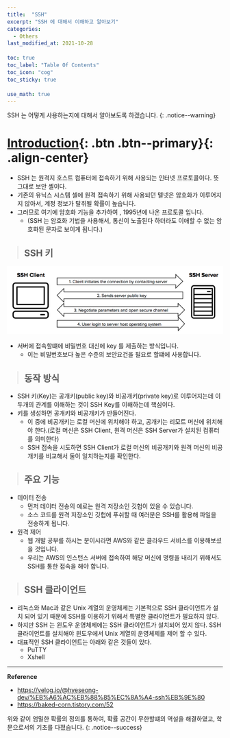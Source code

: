```yaml
---
title:  "SSH"
excerpt: "SSH 에 대해서 이해하고 알아보기"
categories:
  - Others
last_modified_at: 2021-10-28

toc: true
toc_label: "Table Of Contents"
toc_icon: "cog"
toc_sticky: true

use_math: true
---
```


 SSH 는 어떻게 사용하는지에 대해서 알아보도록 하겠습니다. 
{: .notice--warning}

# [Introduction](#link){: .btn .btn--primary}{: .align-center}

- SSH 는 원격지 호스트 컴퓨터에 접속하기 위해 사용되는 인터넷 프로토콜이다. 뜻 그대로 보안 셸이다. 
- 기존의 유닉스 시스템 셀에 원격 접속하기 위해 사용되던 텔넷은 암호화가 이루어지지 않아서, 계정 정보가 탈취될 확률이 높습니다.
- 그러므로 여기에 암호화 기능을 추가하여 , 1995년에 나온 프로토콜 입니다. 
  - (SSH 는 암호화 기법을 사용해서, 통신이 노출된다 하더라도 이애할 수 없는 암호화된 문자로 보이게 됩니다.)

> ## SSH 키

![png](/assets/images/Others/4_1.png)

- 서버에 접속할떄에 비밀번호 대신에 key 를 제출하는 방식입니다.
  - 이는 비밀번호보다 높은 수준의 보안요건을 필요로 할떄에 사용합니다.

> ## 동작 방식

- SSH 키(Key)는 공개키(public key)와 비공개키(private key)로 이루어지는데 이 두개의 관계를 이해하는 것이 SSH Key를 이해하는데 핵심이다. 
- 키를 생성하면 공개키와 비공개키가 만들어진다. 
  - 이 중에 비공개키는 로컬 머신에 위치해야 하고, 공개키는 리모트 머신에 위치해야 한다.(로컬 머신은 SSH Client, 원격 머신은 SSH Server가 설치된 컴퓨터를 의미한다)
  - SSH 접속을 시도하면 SSH Client가 로컬 머신의 비공개키와 원격 머신의 비공개키를 비교해서 둘이 일치하는지를 확인한다.

> ## 주요 기능

- 데이터 전송
  - 먼저 데이터 전송의 예로는 원격 저장소인 깃헙이 있을 수 있습니다. 
  - 소스 코드를 원격 저장소인 깃헙에 푸쉬할 때 여러분은 SSH를 활용해 파일을 전송하게 됩니다.
- 원격 제어
  - 웹 개발 공부를 하시는 분이시라면 AWS와 같은 클라우드 서비스를 이용해보셨을 것입니다. 
  - 우리는 AWS의 인스턴스 서버에 접속하여 해당 머신에 명령을 내리기 위해서도 SSH를 통한 접속을 해야 합니다.

> ## SSH 클라이언트

- 리눅스와 Mac과 같은 Unix 계열의 운영체제는 기본적으로 SSH 클라이언트가 설치 되어 있기 때문에 SSH를 이용하기 위해서 특별한 클라이언트가 필요하지 않다. 
- 하지만 SSH 는 윈도우 운영체제에는 SSH 클라이언트가 설치되어 있지 않다. SSH 클라이언트를 설치해야 윈도우에서 Unix 계열의 운영체제를 제어 할 수 있다. 
- 대표적인 SSH 클라이언트는 아래와 같은 것들이 있다. 
  - PuTTY
  - Xshell

---

**Reference**

- <https://velog.io/@hyeseong-dev/%EB%A6%AC%EB%88%85%EC%8A%A4-ssh%EB%9E%80>
- <https://baked-corn.tistory.com/52>

위와 같이 엄밀한 확률의 정의를 통하여, 확률 공간이 무한할떄의 역설을 해결하였고, 학문으로서의 기초를 다졌습니다.
{: .notice--success}

